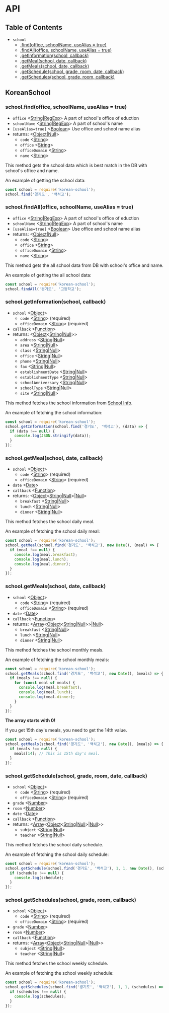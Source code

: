 # API

## Table of Contents

- `school`
  - [.find(office, schoolName, useAlias = true)](#schoolfindoffice-schoolname-usealias--true)
  - [.findAll(office, schoolName, useAlias = true)](#schoolfindalloffice-schoolname-usealias--true)
  - [.getInformation(school, callback)](#schoolgetinformationschool-callback)
  - [.getMeal(school, date, callback)](#schoolgetmealschool-date-callback)
  - [.getMeals(school, date, callback)](#schoolgetmealsschool-date-callback)
  - [.getSchedule(school, grade, room, date, callback)](#schoolgetscheduleschool-grade-room-date-callback)
  - [.getSchedules(school, grade, room, callback)](#schoolgetschedulesschool-grade-room-callback)

## KoreanSchool

### school.find(office, schoolName, useAlias = true)

- `office` <[String]|[RegExp]> A part of school's office of eduction
- `schoolName` <[String]|[RegExp]> A part of school's name
- `[useAlias=true]` <[Boolean]> Use office and school name alias
- returns: <[Object]|[Null]>
  - `code` <[String]>
  - `office` <[String]>
  - `officeDomain` <[String]>
  - `name` <[String]>

This method gets the school data which is best match in the DB with school's office and name.

An example of getting the school data:

```javascript
const school = require('korean-school');
school.find('경기도', '백석고');
```

### school.findAll(office, schoolName, useAlias = true)

- `office` <[String]|[RegExp]> A part of school's office of eduction
- `schoolName` <[String]|[RegExp]> A part of school's name
- `[useAlias=true]` <[Boolean]> Use office and school name alias
- returns: <[Object]|[Null]>
  - `code` <[String]>
  - `office` <[String]>
  - `officeDomain` <[String]>
  - `name` <[String]>

This method gets the all school data from DB with school's office and name.

An example of getting the all school data:

```javascript
const school = require('korean-school');
school.findAll('경기도', '고등학교');
```

### school.getInformation(school, callback)

- `school` <[Object]>
  - `code` <[String]> (required)
  - `officeDomain` <[String]> (required)
- `callback` <[Function]>
- returns: <[Object]<[String]|[Null]>>
  - `address` <[String]|[Null]>
  - `area` <[String]|[Null]>
  - `class` <[String]|[Null]>
  - `office` <[String]|[Null]>
  - `phone` <[String]|[Null]>
  - `fax` <[String]|[Null]>
  - `establishmentDate` <[String]|[Null]>
  - `establishmentType` <[String]|[Null]>
  - `schoolAnniversary` <[String]|[Null]>
  - `schoolType` <[String]|[Null]>
  - `site` <[String]|[Null]>

This method fetches the school information from [School Info](http://www.schoolinfo.go.kr/).

An example of fetching the school information:

```javascript
const school = require('korean-school');
school.getInformation(school.find('경기도', '백석고'), (data) => {
  if (data !== null) {
    console.log(JSON.stringify(data));
  }
});
```

### school.getMeal(school, date, callback)

- `school` <[Object]>
  - `code` <[String]> (required)
  - `officeDomain` <[String]> (required)
- `date` <[Date]>
- `callback` <[Function]>
- returns: <[Object]<[String]|[Null]>|[Null]>
  - `breakfast` <[String]|[Null]>
  - `lunch` <[String]|[Null]>
  - `dinner` <[String]|[Null]>

This method fetches the school daily meal.

An example of fetching the school daily meal:

```javascript
const school = require('korean-school');
school.getMeal(school.find('경기도', '백석고'), new Date(), (meal) => {
  if (meal !== null) {
    console.log(meal.breakfast);
    console.log(meal.lunch);
    console.log(meal.dinner);
  }
});
```

### school.getMeals(school, date, callback)

- `school` <[Object]>
  - `code` <[String]> (required)
  - `officeDomain` <[String]> (required)
- `date` <[Date]>
- `callback` <[Function]>
- returns: <[Array]<[Object]<[String]|[Null]>>|[Null]>
  - `breakfast` <[String]|[Null]>
  - `lunch` <[String]|[Null]>
  - `dinner` <[String]|[Null]>

This method fetches the school monthly meals.

An example of fetching the school monthly meals:

```javascript
const school = require('korean-school');
school.getMeals(school.find('경기도', '백석고'), new Date(), (meals) => {
  if (meals !== null) {
    for (const meal of meals) {
      console.log(meal.breakfast);
      console.log(meal.lunch);
      console.log(meal.dinner);
    }
  }
});
```

**The array starts with 0!**

If you get 15th day's meals, you need to get the 14th value.

```javascript
const school = require('korean-school');
school.getMeals(school.find('경기도', '백석고'), new Date(), (meals) => {
  if (meals !== null) {
    meals[14]; // This is 15th day's meal.
  }
});
```

### school.getSchedule(school, grade, room, date, callback)

- `school` <[Object]>
  - `code` <[String]> (required)
  - `officeDomain` <[String]> (required)
- `grade` <[Number]>
- `room` <[Number]>
- `date` <[Date]>
- `callback` <[Function]>
- returns: <[Array]<[Object]<[String]|[Null]>|[Null]>>
  - `subject` <[String]|[Null]>
  - `teacher` <[String]|[Null]>

This method fetches the school daily schedule.

An example of fetching the school daily schedule:

```javascript
const school = require('korean-school');
school.getSchedule(school.find('경기도', '백석고'), 1, 1, new Date(), (schedule) => {
  if (schedule !== null) {
    console.log(schedule);
  }
});
```

### school.getSchedules(school, grade, room, callback)

- `school` <[Object]>
  - `code` <[String]> (required)
  - `officeDomain` <[String]> (required)
- `grade` <[Number]>
- `room` <[Number]>
- `callback` <[Function]>
- returns: <[Array]<[Object]<[String]|[Null]>|[Null]>>
  - `subject` <[String]|[Null]>
  - `teacher` <[String]|[Null]>

This method fetches the school weekly schedule.

An example of fetching the school weekly schedule:

```javascript
const school = require('korean-school');
school.getSchedules(school.find('경기도', '백석고'), 1, 1, (schedules) => {
  if (schedules !== null) {
    console.log(schedules);
  }
});
```

[Array]: https://developer.mozilla.org/en-US/docs/Web/JavaScript/Reference/Global_Objects/Array "Array"
[Boolean]: https://developer.mozilla.org/en-US/docs/Web/JavaScript/Data_structures#Boolean_type "Boolean"
[Date]: https://developer.mozilla.org/en-US/docs/Web/JavaScript/Reference/Global_Objects/Date "Date"
[Function]: https://developer.mozilla.org/en-US/docs/Web/JavaScript/Reference/Global_Objects/Function "Function"
[Null]: https://developer.mozilla.org/en-US/docs/Web/JavaScript/Data_structures#Null_type "Null"
[Number]: https://developer.mozilla.org/en-US/docs/Web/JavaScript/Data_structures#Number_type "Number"
[Object]: https://developer.mozilla.org/en-US/docs/Web/JavaScript/Reference/Global_Objects/Object "Object"
[RegExp]: https://developer.mozilla.org/en-US/docs/Web/JavaScript/Reference/Global_Objects/RegExp "RegExp"
[String]: https://developer.mozilla.org/en-US/docs/Web/JavaScript/Data_structures#String_type "String"
